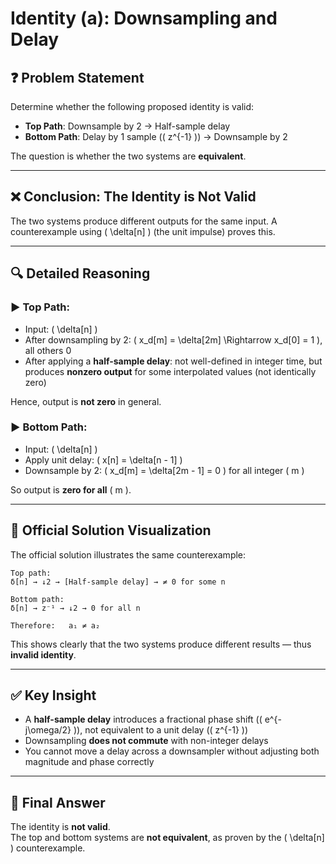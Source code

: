 # Identity (a): Downsampling and Delay

## ❓ Problem Statement

Determine whether the following proposed identity is valid:

- **Top Path**: Downsample by 2 → Half-sample delay  
- **Bottom Path**: Delay by 1 sample (\( z^{-1} \)) → Downsample by 2  

The question is whether the two systems are **equivalent**.

---

## ❌ Conclusion: The Identity is **Not Valid**

The two systems produce different outputs for the same input. A counterexample using \( \delta[n] \) (the unit impulse) proves this.

---

## 🔍 Detailed Reasoning

### ▶️ Top Path:

- Input: \( \delta[n] \)
- After downsampling by 2: \( x_d[m] = \delta[2m] \Rightarrow x_d[0] = 1 \), all others 0
- After applying a **half-sample delay**: not well-defined in integer time, but produces **nonzero output** for some interpolated values (not identically zero)

Hence, output is **not zero** in general.

### ▶️ Bottom Path:

- Input: \( \delta[n] \)
- Apply unit delay: \( x[n] = \delta[n - 1] \)
- Downsample by 2: \( x_d[m] = \delta[2m - 1] = 0 \) for all integer \( m \)

So output is **zero for all** \( m \).

---

## 📎 Official Solution Visualization

The official solution illustrates the same counterexample:

```
Top path:
δ[n] → ↓2 → [Half-sample delay] → ≠ 0 for some n

Bottom path:
δ[n] → z⁻¹ → ↓2 → 0 for all n

Therefore:   a₁ ≠ a₂
```

This shows clearly that the two systems produce different results — thus **invalid identity**.

---

## ✅ Key Insight

- A **half-sample delay** introduces a fractional phase shift (\( e^{-j\omega/2} \)), not equivalent to a unit delay (\( z^{-1} \))
- Downsampling **does not commute** with non-integer delays
- You cannot move a delay across a downsampler without adjusting both magnitude and phase correctly

---

## 📌 Final Answer

The identity is **not valid**.  
The top and bottom systems are **not equivalent**, as proven by the \( \delta[n] \) counterexample.
